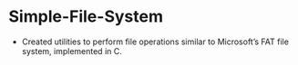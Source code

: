 # Simple-File-System
-	Created utilities to perform file operations similar to Microsoft’s FAT file system, implemented in C.
